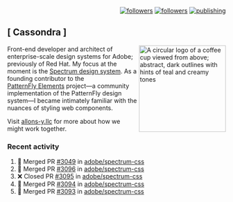 <p align="right"><a rel="me" href="https://front-end.social/@castastrophe">
    <img alt="followers" title="Follow me on Mastodon" src="https://img.shields.io/mastodon/follow/109297102751309835?domain=https%3A%2F%2Ffront-end.social&label=Follow&logo=mastodon&logoColor=white&style=for-the-badge&labelColor=008080&color=006969"/></a>
  <a href="https://codepen.io/castastrophe/">
    <img alt="followers" title="Follow me on CodePen" src="https://img.shields.io/badge/23-1?color=640464&labelColor=7c007c&style=for-the-badge&logo=codepen&label=Follow"/></a>
<a href="https://castastrophe.medium.com/">
    <img alt="publishing" title="View articles on Medium" src="https://img.shields.io/badge/107-1?color=666&labelColor=444&label=subscribe&logo=medium&logoColor=white&style=for-the-badge"/></a>
</p>

## [&nbsp;Cassondra&nbsp;]

<img align="right" src="https://github-production-user-asset-6210df.s3.amazonaws.com/1840295/253016758-ba468774-1cd3-42c2-8f43-947b5eeb5edf.png" height="200" alt="A circular logo of a coffee cup viewed from above; abstract, dark outlines with hints of teal and creamy tones">

Front-end developer and architect of enterprise-scale design systems for Adobe; previously of Red Hat. My focus at the moment is the [Spectrum design system](https://github.com/adobe/spectrum-css). As a founding contributor to the [PatternFly&nbsp;Elements](https://github.com/patternfly/patternfly-elements) project&mdash;a community implementation of the PatternFly design system&mdash;I became intimately familiar with the nuances of styling web components.

Visit [allons-y.llc](http://allons-y.llc/) for more about how we might work together.

### Recent activity

<!--START_SECTION:activity-->
1. 🎉 Merged PR [#3049](https://github.com/adobe/spectrum-css/pull/3049) in [adobe/spectrum-css](https://github.com/adobe/spectrum-css)
2. 🎉 Merged PR [#3096](https://github.com/adobe/spectrum-css/pull/3096) in [adobe/spectrum-css](https://github.com/adobe/spectrum-css)
3. ❌ Closed PR [#3095](https://github.com/adobe/spectrum-css/pull/3095) in [adobe/spectrum-css](https://github.com/adobe/spectrum-css)
4. 🎉 Merged PR [#3094](https://github.com/adobe/spectrum-css/pull/3094) in [adobe/spectrum-css](https://github.com/adobe/spectrum-css)
5. 🎉 Merged PR [#3093](https://github.com/adobe/spectrum-css/pull/3093) in [adobe/spectrum-css](https://github.com/adobe/spectrum-css)
<!--END_SECTION:activity-->
